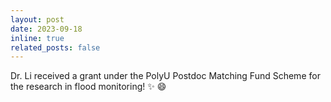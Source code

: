 ```yaml
---
layout: post
date: 2023-09-18
inline: true
related_posts: false
---
```


Dr. Li received a grant under the PolyU Postdoc Matching Fund Scheme for the research in flood monitoring! :sparkles: :smile:
